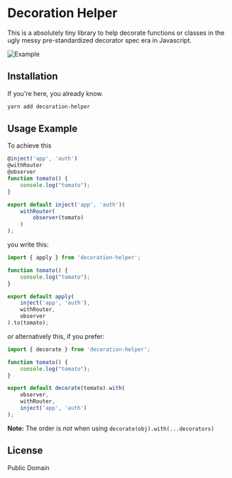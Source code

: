 # Decoration Helper

This is a absolutely tiny library to help decorate functions or classes in the ugly messy pre-standardized decorator spec era in Javascript.

![Example](https://i.imgur.com/S2NnIgR.png)


## Installation

If you're here, you already know.

```bash
yarn add decoration-helper
```

## Usage Example

To achieve this

```javascript
@inject('app', 'auth')
@withRouter
@observer
function tomato() {
    console.log("tomato");
}

export default inject('app', 'auth')(
    withRouter(
        observer(tomato)
    )
);
```

you write this:

```javascript
import { apply } from 'decoration-helper';

function tomato() {
    console.log("tomato");
}

export default apply(
    inject('app', 'auth'),
    withRouter,
    observer
).to(tomato);
```

or alternatively this, if you prefer:

```javascript
import { decorate } from 'decoration-helper';

function tomato() {
    console.log("tomato");
}

export default decorate(tomato).with(
    observer,
    withRouter,
    inject('app', 'auth')
);
```

**Note:** The order is _not_ when using `decorate(obj).with(...decorators)`

## License
Public Domain